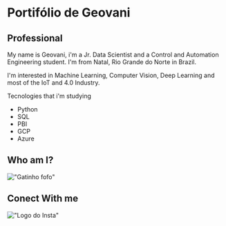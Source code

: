 # Portifólio de Geovani 

## Professional

  My name is Geovani, i'm a Jr. Data Scientist and a Control and Automation Engineering student.
  I'm from Natal, Rio Grande do Norte in Brazil.
  
  I'm interested in Machine Learning, Computer Vision, Deep Learning and most of the IoT and 4.0 Industry.
  
  Tecnologies that i'm studying
  - Python
  - SQL
  - PBI
  - GCP
  - Azure
    
 ## Who am I?
 
 !["Gatinho fofo"]("http://i.imgur.com/gb0F132.gif)
 
 ## Conect With me 

!["Logo do Insta"]("https://www.instagram.com/gev4ni/")
